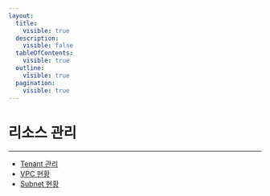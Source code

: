 ```yaml
---
layout:
  title:
    visible: true
  description:
    visible: false
  tableOfContents:
    visible: true
  outline:
    visible: true
  pagination:
    visible: true
---
```


# 리소스 관리

***

* [Tenant 관리](system-tenant.md)
* [VPC 현황](system-vpc.md)
* [Subnet 현황](system-subnet.md)
